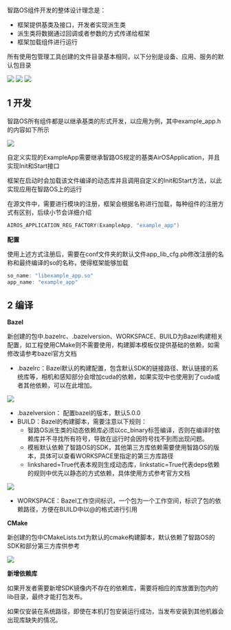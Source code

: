 智路OS组件开发的整体设计理念是：

- 框架提供基类及接口，开发者实现派生类
- 派生类将数据通过回调或者参数的方式传递给框架
- 框架加载组件进行运行

所有使用包管理工具创建的文件目录基本相同，以下分别是设备、应用、服务的默认包目录

![](/image/device_pkg.png) ![](/image/app_pkg.png) ![](/image/service_pkg.png)

## 1 开发

智路OS所有组件都是以继承基类的形式开发，以应用为例，其中example_app.h的内容如下所示

![](/image/app_class.png)

自定义实现的ExampleApp需要继承智路OS规定的基类AirOSApplication，并且实现Init和Start接口

框架在启动时会加载该文件编译的动态库并且调用自定义的Init和Start方法，以此实现应用在智路OS上的运行

在源文件中，需要进行模块的注册，框架会根据名称进行加载，每种组件的注册方式有区别，后续小节会详细介绍
```c++
AIROS_APPLICATION_REG_FACTORY(ExampleApp, "example_app")
```
**配置**

使用上述方式注册后，需要在conf文件夹的默认文件app_lib_cfg.pb修改注册的名称和最终编译的so的名称，使得框架能够加载
```c++
so_name: "libexample_app.so"
app_name: "example_app"
```

## 2 编译

**Bazel**

新创建的包中.bazelrc、.bazelversion、WORKSPACE、BUILD为Bazel构建相关配置，如工程使用CMake则不需要使用，构建脚本模板仅提供基础的依赖，如需修改请参考bazel官方文档

* .bazelrc：Bazel默认的构建配置，包含默认SDK的链接路径、默认链接的系统库等，相机和感知部分会增加cuda的依赖，如果实现中也使用到了cuda或者其他依赖，可以在此增加。

![](/image/bazelrc.png)

* .bazelversion： 配置bazel的版本，默认5.0.0
* BUILD：Bazel的构建脚本，需要注意以下规则：
  * 智路OS派生类的动态依赖库必须以cc_binary标签编译，否则在编译时依赖库并不寻找所有符号，导致在运行时会因符号找不到而出现问题。
  * 模板默认依赖了智路OS的SDK，其他第三方库依赖需要使用智路OS的版本，具体可以查看WORKSPACE里指定的第三方库路径
  * linkshared=True代表本规则生成动态库，linkstatic=True代表deps依赖的规则中优先以静态的方式依赖，具体使用方式参考官方文档

![](/image/bazel_build.png)

* WORKSPACE：Bazel工作空间标识，一个包为一个工作空间，标识了包的依赖路径，方便在BUILD中以@的格式进行引用

**CMake**

新创建的包中CMakeLists.txt为默认的cmake构建脚本，默认依赖了智路OS的SDK和部分第三方库供参考

![](/image/cmake_res.png)


**新增依赖库**

如果开发者需要新增SDK镜像内不存在的依赖库，需要将相应的库放置到包内的lib目录，最终才能打包发布。

如果仅安装在系统路径，即使在本机打包安装运行成功，当发布安装到其他机器会出现库缺失的情况。